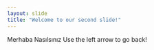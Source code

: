 ```yaml
---
layout: slide
title: "Welcome to our second slide!"
---
```

Merhaba Nasılsınız
Use the left arrow to go back!
